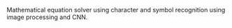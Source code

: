 Mathematical equation solver using character and symbol recognition using image processing and CNN. 
